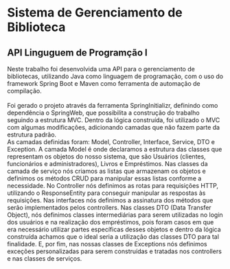 
# Sistema de Gerenciamento de Biblioteca

## API Linguguem de Programção I

Neste trabalho foi desenvolvida uma API para o gerenciamento de bibliotecas, utilizando Java como linguagem de programação, com o uso do framework Spring Boot e Maven como ferramenta de automação de compilação. <br><br>
	Foi gerado o projeto através da ferramenta SpringInitializr, definindo como dependência o SpringWeb, que possibilita a construção do trabalho seguindo a estrutura MVC. Dentro da lógica construída, foi utilizado o MVC com algumas modificações, adicionando camadas que não fazem parte da estrutura padrão. <br>
	As camadas definidas foram: Model, Controller, Interface, Service, DTO e Exception. A camada Model é onde declaramos a estrutura das classes que representam os objetos do nosso sistema, que são Usuários (clientes, funcionários e administradores), Livros e Empréstimos. Nas classes da camada de serviço nós criamos as listas que armazenam os objetos e definimos os métodos CRUD para manipular essas listas conforme a necessidade. No Controller nós definimos as rotas para requisições HTTP, utilizando o ResponseEntity para conseguir manipular as respostas às requisições. Nas interfaces nós definimos a assinatura dos métodos que serão implementados pelos controllers. Nas classes DTO (Data Transfer Object), nós definimos classes intermediárias para serem utilizadas no login dos usuários e na realização dos empréstimos, pois foram casos em que era necessário utilizar partes específicas desses objetos e dentro da lógica construída achamos que o ideal seria a utilização das classes DTO para tal finalidade. E, por fim, nas nossas classes de Exceptions nós definimos exceções personalizadas para serem construídas e tratadas nos controllers e nas classes de serviços. 
